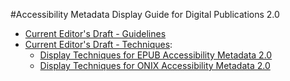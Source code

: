 #Accessibility Metadata Display Guide for Digital Publications 2.0

* [Current Editor's Draft - Guidelines](https://w3c.github.io/publ-a11y/a11y-meta-display-guide/2.0/draft/guidelines/)
* [Current Editor's Draft - Techniques](https://w3c.github.io/publ-a11y/a11y-meta-display-guide/2.0/draft/techniques/):
	* [Display Techniques for EPUB Accessibility Metadata 2.0](https://w3c.github.io/publ-a11y/a11y-meta-display-guide/2.0/draft/techniques/epub-metadata/)
	* [Display Techniques for ONIX Accessibility Metadata 2.0](https://w3c.github.io/publ-a11y/a11y-meta-display-guide/2.0/draft/techniques/onix-metadata/)
